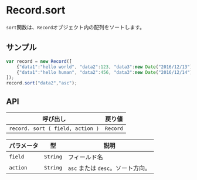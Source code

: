 # Record.sort

`sort`関数は、`Record`オブジェクト内の配列をソートします。

## サンプル

```javascript
var record = new Record([
    {"data1":"hello world", "data2":123, "data3":new Date("2016/12/13") },
    {"data1":"hello human", "data2":456, "data3":new Date("2016/12/14") }
]);
record.sort("data2","asc");
```

## API

| 呼び出し | 戻り値 |
|---|---|
| `record. sort ( field, action )` | `Record` |

| パラメータ | 型 | 説明 |
|---|---|---|
| `field` | `String` | フィールド名 |
| `action` | `String` | `asc` または `desc`。ソート方向。 |